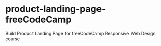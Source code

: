 # product-landing-page-freeCodeCamp
Build Product Landing Page for freeCodeCamp Responsive Web Design course
